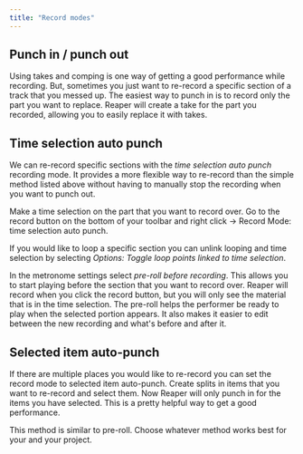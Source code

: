 ```yaml
---
title: "Record modes"
---
```


## Punch in / punch out

Using takes and comping is one way of getting a good performance while recording. But, sometimes you just want to re-record a specific section of a track that you messed up. The easiest way to punch in is to record only the part you want to replace. Reaper will create a take for the part you recorded, allowing you to easily replace it with takes.

## Time selection auto punch

We can re-record specific sections with the _time selection auto punch_ recording mode. It provides a more flexible way to re-record than the simple method listed above without having to manually stop the recording when you want to punch out.

Make a time selection on the part that you want to record over. Go to the record button on the bottom of your toolbar and right click -> Record Mode: time selection auto punch.

If you would like to loop a specific section you can unlink looping and time selection by selecting _Options: Toggle loop points linked to time selection_.

In the metronome settings select _pre-roll before recording_. This allows you to start playing before the section that you want to record over. Reaper will record when you click the record button, but you will only see the material that is in the time selection. The pre-roll helps the performer be ready to play when the selected portion appears. It also makes it easier to edit between the new recording and what's before and after it.

## Selected item auto-punch

If there are multiple places you would like to re-record you can set the record mode to selected item auto-punch. Create splits in items that you want to re-record and select them. Now Reaper will only punch in for the items you have selected. This is a pretty helpful way to get a good performance.

This method is similar to pre-roll. Choose whatever method works best for your and your project.
